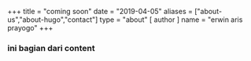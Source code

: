 +++
title = "coming soon"
date = "2019-04-05"
aliases = ["about-us","about-hugo","contact"]
type = "about"
[ author ]
  name = "erwin aris prayogo"
+++

### ini bagian dari content